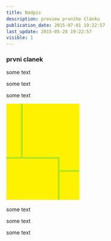 ```yaml
---
title: Nadpis
description: preview prvního článku
publication_date: 2015-07-01 19:22:57
last_update: 2015-05-28 19:22:57
visible: 1
---
```


### prvni clanek

some text

some text

some text

![Image](./images/test.png)

some text

some text

some text
